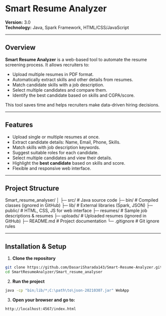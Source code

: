 # Smart Resume Analyzer

**Version:** 3.0  
**Technology:** Java, Spark Framework, HTML/CSS/JavaScript  

---

## Overview

**Smart Resume Analyzer** is a web-based tool to automate the resume screening process. It allows recruiters to:

- Upload multiple resumes in PDF format.
- Automatically extract skills and other details from resumes.
- Match candidate skills with a job description.
- Select multiple candidates and compare them.
- Identify the best candidate based on skills and CGPA/score.

This tool saves time and helps recruiters make data-driven hiring decisions.

---

## Features

- Upload single or multiple resumes at once.
- Extract candidate details: Name, Email, Phone, Skills.
- Match skills with job description keywords.
- Suggest suitable roles for each candidate.
- Select multiple candidates and view their details.
- Highlight the **best candidate** based on skills and score.
- Flexible and responsive web interface.

---

## Project Structure
Smart_resume_analyser/
│
├─ src/ # Java source code
├─ bin/ # Compiled classes (ignored in GitHub)
├─ lib/ # External libraries (Spark, JSON)
├─ public/ # HTML, CSS, JS for web interface
├─ resumes/ # Sample job descriptions & resumes
├─ uploads/ # Uploaded resumes (ignored in GitHub)
├─ README.md # Project documentation
└─ .gitignore # Git ignore rules


---

## Installation & Setup

1. **Clone the repository**
```bash
git clone https://github.com/DasariSharada143/Smart-Resume-Analyzer.git
cd SmartResumeAnalyzer/Smart_resume_analyser
```
2. **Run the project**
```bash 
java -cp "bin;lib/*;C:\path\to\json-20210307.jar" WebApp
```

3. **Open your browser and go to:**
```bash
http://localhost:4567/index.html
```


